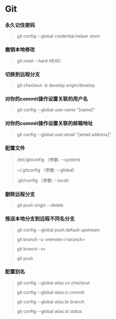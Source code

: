 # Git

### 永久记住密码

> git config --global credential.helper store


### 撤销本地修改

> git reset --hard HEAD


### 切换到远程分支

> git checkout -b develop origin/develop


### 对你的commit操作设置关联的用户名

> git config --global user.name "[name]"

### 对你的commit操作设置关联的邮箱地址

> git config --global user.email "[email address]"


### 配置文件

> /etc/gitconfig  （参数: --system)
>
> ~/.gitconfig  （参数: --global)
>
> .git/config  （参数: --local)

### 删除远程分支 

> git push origin --delete <BranchName>

### 推送本地分支到远程不同名分支

> git config --global push.default upstream
>
> git branch -u \<remote\>/\<branch\>
>
> git branch -vv
>
> git push

### 配置别名

> git config --global alias.co checkout
>
> git config --global alias.ci commit
>
> git config --global alias.br branch
>
> git config --global alias.st status
